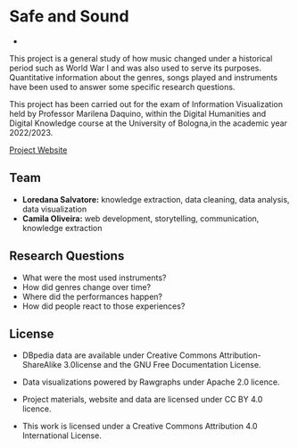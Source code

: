 # Safe and Sound
-

This project is a general study of how music changed under a historical period such as World War I and was also used to serve its purposes. Quantitative information about the genres, songs played and instruments have been used to answer some specific research questions.

This project has been carried out for the exam of Information Visualization held by Professor Marilena Daquino, within the Digital Humanities and Digital Knowledge course at the University of Bologna,in the academic year 2022/2023.

[Project Website](https://safeandsoundinfoviz.github.io/safe_and_sound/)

Team
-
- **Loredana Salvatore:** knowledge extraction, data cleaning, data analysis, data visualization
- **Camila Oliveira:** web development, storytelling, communication, knowledge extraction

Research Questions
-
- What were the most used instruments?
- How did genres change over time?
- Where did the performances happen?
- How did people react to those experiences?
    
License
-
- DBpedia data are available under Creative Commons Attribution-ShareAlike 3.0license and the GNU Free Documentation License.
- Data visualizations powered by Rawgraphs under Apache 2.0 licence.
- Project materials, website and data are licensed under CC BY 4.0 licence.

- This work is licensed under a Creative Commons Attribution 4.0 International License.



